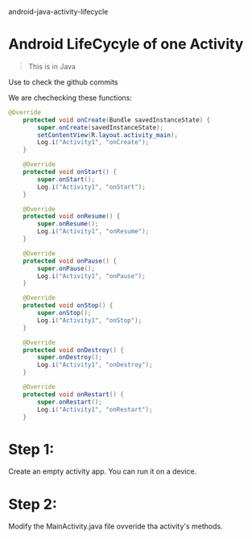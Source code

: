 android-java-activity-lifecycle

# Android LifeCycyle of one Activity
> This is in Java

Use to check the github commits

We are chechecking these functions:
```JAVA
@Override
    protected void onCreate(Bundle savedInstanceState) {
        super.onCreate(savedInstanceState);
        setContentView(R.layout.activity_main);
        Log.i("Activity1", "onCreate");
    }

    @Override
    protected void onStart() {
        super.onStart();
        Log.i("Activity1", "onStart");
    }

    @Override
    protected void onResume() {
        super.onResume();
        Log.i("Activity1", "onResume");
    }

    @Override
    protected void onPause() {
        super.onPause();
        Log.i("Activity1", "onPause");
    }

    @Override
    protected void onStop() {
        super.onStop();
        Log.i("Activity1", "onStop");
    }

    @Override
    protected void onDestroy() {
        super.onDestroy();
        Log.i("Activity1", "onDestroy");
    }

    @Override
    protected void onRestart() {
        super.onRestart();
        Log.i("Activity1", "onRestart");
    }
```

# Step 1:
Create an empty activity app. You can run it on a device.

# Step 2:
Modify the MainActivity.java file ovveride tha activity's methods.